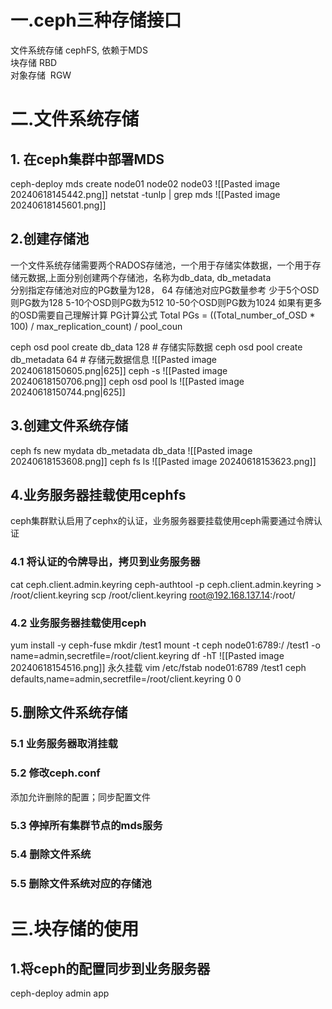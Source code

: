 # 一.ceph三种存储接口

文件系统存储  cephFS, 依赖于MDS  
块存储             RBD  
对象存储         RGW

# 二.文件系统存储

## 1. 在ceph集群中部署MDS
ceph-deploy mds create node01 node02 node03
![[Pasted image 20240618145442.png]]
netstat -tunlp | grep mds
![[Pasted image 20240618145601.png]]
## 2.创建存储池
一个文件系统存储需要两个RADOS存储池，一个用于存储实体数据，一个用于存储元数据,上面分别创建两个存储池，名称为db_data, db_metadata  
分别指定存储池对应的PG数量为128， 64
存储池对应PG数量参考
少于5个OSD则PG数为128
5-10个OSD则PG数为512
10-50个OSD则PG数为1024
如果有更多的OSD需要自己理解计算
PG计算公式
Total PGs = ((Total_number_of_OSD * 100) / max_replication_count) / pool_coun

ceph osd pool create db_data 128          # 存储实际数据
ceph osd pool create db_metadata 64   # 存储元数据信息
![[Pasted image 20240618150605.png|625]]
ceph -s
![[Pasted image 20240618150706.png]]
ceph osd pool ls
![[Pasted image 20240618150744.png|625]]

## 3.创建文件系统存储
ceph fs new mydata db_metadata db_data
![[Pasted image 20240618153608.png]]
ceph fs ls
![[Pasted image 20240618153623.png]]
## 4.业务服务器挂载使用cephfs
ceph集群默认启用了cephx的认证，业务服务器要挂载使用ceph需要通过令牌认证
### 4.1 将认证的令牌导出，拷贝到业务服务器
cat ceph.client.admin.keyring
ceph-authtool -p ceph.client.admin.keyring > /root/client.keyring
scp /root/client.keyring root@192.168.137.14:/root/
### 4.2 业务服务器挂载使用ceph
yum install -y ceph-fuse
mkdir /test1
mount -t ceph node01:6789:/ /test1 -o name=admin,secretfile=/root/client.keyring
df -hT
![[Pasted image 20240618154516.png]]
永久挂载
vim /etc/fstab
node01:6789 /test1 ceph defaults,name=admin,secretfile=/root/client.keyring 0 0 

## 5.删除文件系统存储

### 5.1 业务服务器取消挂载
### 5.2 修改ceph.conf
添加允许删除的配置；同步配置文件

### 5.3 停掉所有集群节点的mds服务

### 5.4 删除文件系统
### 5.5 删除文件系统对应的存储池

# 三.块存储的使用
## 1.将ceph的配置同步到业务服务器
ceph-deploy admin app